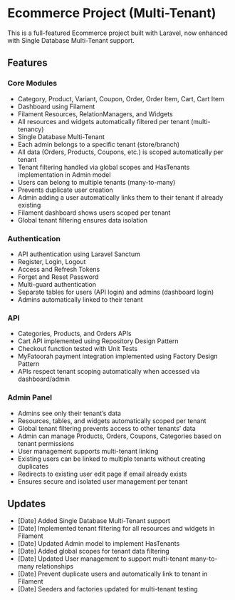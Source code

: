 # Ecommerce Project (Multi-Tenant)

This is a full-featured Ecommerce project built with Laravel, now enhanced with Single Database Multi-Tenant support.

## Features

### Core Modules
- Category, Product, Variant, Coupon, Order, Order Item, Cart, Cart Item
- Dashboard using Filament
- Filament Resources, RelationManagers, and Widgets
- All resources and widgets automatically filtered per tenant (multi-tenancy)
- Single Database Multi-Tenant
- Each admin belongs to a specific tenant (store/branch)
- All data (Orders, Products, Coupons, etc.) is scoped automatically per tenant
- Tenant filtering handled via global scopes and HasTenants implementation in Admin model
- Users can belong to multiple tenants (many-to-many)
- Prevents duplicate user creation
- Admin adding a user automatically links them to their tenant if already existing
- Filament dashboard shows users scoped per tenant
- Global tenant filtering ensures data isolation

### Authentication
- API authentication using Laravel Sanctum
- Register, Login, Logout
- Access and Refresh Tokens
- Forget and Reset Password
- Multi-guard authentication
- Separate tables for users (API login) and admins (dashboard login)
- Admins automatically linked to their tenant

### API
- Categories, Products, and Orders APIs
- Cart API implemented using Repository Design Pattern
- Checkout function tested with Unit Tests
- MyFatoorah payment integration implemented using Factory Design Pattern
- APIs respect tenant scoping automatically when accessed via dashboard/admin

### Admin Panel
- Admins see only their tenant’s data
- Resources, tables, and widgets automatically scoped per tenant
- Global tenant filtering prevents access to other tenants’ data
- Admin can manage Products, Orders, Coupons, Categories based on tenant permissions
- User management supports multi-tenant linking
- Existing users can be linked to multiple tenants without creating duplicates
- Redirects to existing user edit page if email already exists
- Ensures secure and isolated user management per tenant

## Updates

- [Date] Added Single Database Multi-Tenant support  
- [Date] Implemented tenant filtering for all resources and widgets in Filament  
- [Date] Updated Admin model to implement HasTenants  
- [Date] Added global scopes for tenant data filtering  
- [Date] Updated User management to support multi-tenant many-to-many relationships  
- [Date] Prevent duplicate users and automatically link to tenant in Filament
- [Date] Seeders and factories updated for multi-tenant testing